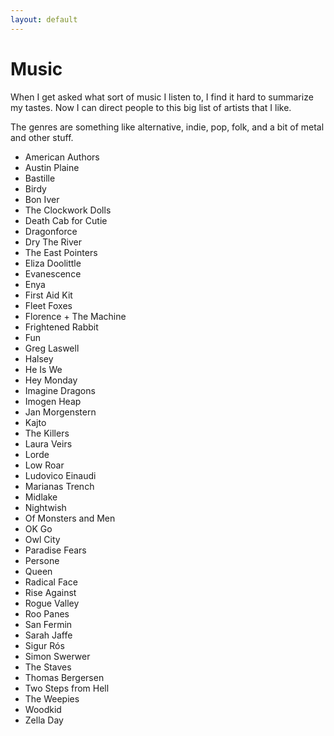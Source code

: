 ```yaml
---
layout: default
---
```


# Music

When I get asked what sort of music I listen to, I find it hard to summarize my tastes. Now I can direct people to this big list of artists that I like.

The genres are something like alternative, indie, pop, folk, and a bit of metal and other stuff.

<ul class="compact">
<li>American Authors
<li>Austin Plaine
<li>Bastille
<li>Birdy
<li>Bon Iver
<li>The Clockwork Dolls
<li>Death Cab for Cutie
<li>Dragonforce
<li>Dry The River
<li>The East Pointers
<li>Eliza Doolittle
<li>Evanescence
<li>Enya
<li>First Aid Kit
<li>Fleet Foxes
<li>Florence + The Machine
<li>Frightened Rabbit
<li>Fun
<li>Greg Laswell
<li>Halsey
<li>He Is We
<li>Hey Monday
<li>Imagine Dragons
<li>Imogen Heap
<li>Jan Morgenstern
<li>Kajto
<li>The Killers
<li>Laura Veirs
<li>Lorde
<li>Low Roar
<li>Ludovico Einaudi
<li>Marianas Trench
<li>Midlake
<li>Nightwish
<li>Of Monsters and Men
<li>OK Go
<li>Owl City
<li>Paradise Fears
<li>Persone
<li>Queen
<li>Radical Face
<li>Rise Against
<li>Rogue Valley
<li>Roo Panes
<li>San Fermin
<li>Sarah Jaffe
<li>Sigur Rós
<li>Simon Swerwer
<li>The Staves
<li>Thomas Bergersen
<li>Two Steps from Hell
<li>The Weepies
<li>Woodkid
<li>Zella Day
